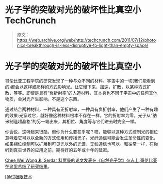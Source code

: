 # 光子学的突破对光的破坏性比真空小 TechCrunch

> 原文：<https://web.archive.org/web/http://techcrunch.com/2011/07/12/photonics-breakthrough-is-less-disruptive-to-light-than-empty-space/>

# 光子学的突破对光的破坏性比真空小

哥伦比亚工程学院的研究发现了一种与众不同的材料。宇宙中的一切(我们能看到的)都会以这样或那样的方式影响光。让它慢下来，加速，扩散，以某种方式扩散，等等。即使是具有“负折射率”的人造材料，其本身也不同于宇宙中的任何其他物质，会对光产生影响。不是这个东西。

通过结合两种材料，一种具有正折射率，一种具有负折射率，他们产生了一种有趣的效果:光穿过它，就好像这种材料根本不存在一样。它的折射率为零。光子从“纳米制造超晶格”的另一端出来，其相位、角度等与它们进去时完全一样。

你会说，这听起来很酷，但你为什么要在乎呢？嗯，能够以这种方式控制光的相位意味着它可以以全新的方式使用和传播光子。光纤通信可能会发生革命性的变化，如果相位控制可以扩展到可见光以外的光谱，无线通信也可以。和往常一样，在你听到真实世界的应用之前，期待好的五年或十年的延迟。

[Chee Wei Wong 和 Serdar 科贾曼的论文发表在《自然光子学》杂志上](https://web.archive.org/web/20230203041100/http://www.nature.com/nphoton/journal/vaop/ncurrent/full/nphoton.2011.129.html),[哥伦比亚在这里总结了研究结果](https://web.archive.org/web/20230203041100/http://www.engineering.columbia.edu/prof-wong-makes-telecommunications-breakthrough)。

[通过[极限技术](https://web.archive.org/web/20230203041100/http://www.extremetech.com/computing/89688-new-transparent-photonics-chip-may-lead-to-faster-networks-and-cloak-of-invisibility)